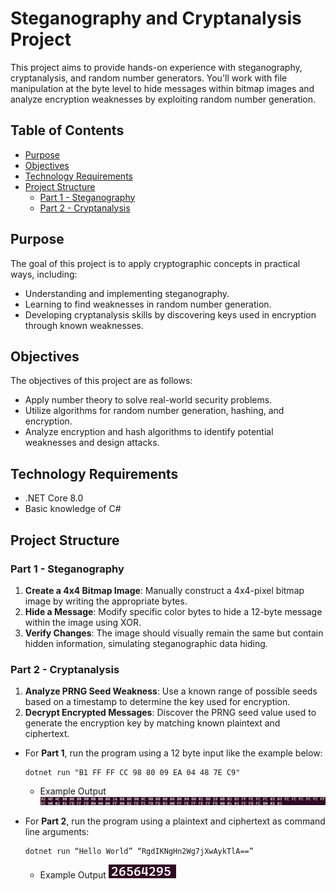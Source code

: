 # Steganography and Cryptanalysis Project

This project aims to provide hands-on experience with steganography, cryptanalysis, and random number generators. You'll work with file manipulation at the byte level to hide messages within bitmap images and analyze encryption weaknesses by exploiting random number generation.

## Table of Contents

- [Purpose](#purpose)
- [Objectives](#objectives)
- [Technology Requirements](#technology-requirements)
- [Project Structure](#project-structure)
  - [Part 1 - Steganography](#part-1---steganography)
  - [Part 2 - Cryptanalysis](#part-2---cryptanalysis)

## Purpose

The goal of this project is to apply cryptographic concepts in practical ways, including:
- Understanding and implementing steganography.
- Learning to find weaknesses in random number generation.
- Developing cryptanalysis skills by discovering keys used in encryption through known weaknesses.

## Objectives

The objectives of this project are as follows:
- Apply number theory to solve real-world security problems.
- Utilize algorithms for random number generation, hashing, and encryption.
- Analyze encryption and hash algorithms to identify potential weaknesses and design attacks.

## Technology Requirements

- .NET Core 8.0
- Basic knowledge of C#

## Project Structure

### Part 1 - Steganography

1. **Create a 4x4 Bitmap Image**: Manually construct a 4x4-pixel bitmap image by writing the appropriate bytes.
2. **Hide a Message**: Modify specific color bytes to hide a 12-byte message within the image using XOR.
3. **Verify Changes**: The image should visually remain the same but contain hidden information, simulating steganographic data hiding.

### Part 2 - Cryptanalysis

1. **Analyze PRNG Seed Weakness**: Use a known range of possible seeds based on a timestamp to determine the key used for encryption.
2. **Decrypt Encrypted Messages**: Discover the PRNG seed value used to generate the encryption key by matching known plaintext and ciphertext.

- For **Part 1**, run the program using a 12 byte input like the example below:
  ```
  dotnet run "B1 FF FF CC 98 80 09 EA 04 48 7E C9"
  ```
    - Example Output
  ![](https://github.com/zgiovane/Steganography-Cryptanalysis/blob/main/ExampleOutput/ExampleOutput.png)
  
- For **Part 2**, run the program using a plaintext and ciphertext as command line arguments:
  ```
  dotnet run “Hello World” “RgdIKNgHn2Wg7jXwAykTlA==”
  ```
    - Example Output 
  ![](https://github.com/zgiovane/Steganography-Cryptanalysis/blob/main/ExampleOutput/ExampleCryptanalysisOutput.png)

